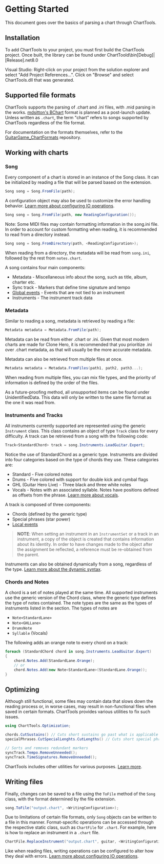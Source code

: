 ﻿# Getting Started
This document goes over the basics of parsing a chart through ChartTools.

## Installation
To add ChartTools to your project, you must first build the ChartTools project. Once built, the library can be found under ChartToold\bin\[Debug]|[Release]\.net8.0

Visual Studio: Right-click on your project from the solution explorer and select "Add Project References...". Click on "Browse" and select ChartTools.dll that was generated. 

## Supported file formats
ChartTools supports the parsing of .chart and .ini files, with .mid parsing in the works. [mdsitton's BChart](https://github.com/mdsitton/bchart) format is planned as a post-launch update. Unless written as `.chart`, the term "chart" refers to songs supported by ChartTools regardless of the file format.

For documentation on the formats themselves, refer to the [GuitarGame_ChartFormats](https://github.com/TheNathannator/GuitarGame_ChartFormats) repository.

## Working with charts

### Song
Every component of a chart is stored in an instance of the Song class. It can be initialized by reading a file that will be parsed based on the extension.

```csharp
Song song = Song.FromFile(path);
```

A configuration object may also be used to customize the error handling behavior. [Learn more about configuring IO operations](Configuration.md).

```csharp
Song song = Song.FromFile(path, new ReadingConfiguration());
```

Note: Some MIDI files may contain formatting information in the song.ini file. In order to account for custom formatting when reading, it is recommended to read from a directory instead.

```csharp
Song song = Song.FromDirectory(path, <ReadingConfiguration>);
```

When reading from a directory, the metadata will be read from `song.ini`, followed by the rest from `notes.chart`.

A song contains four main components:

- Metadata - Miscellaneous info about the song, such as title, album, charter etc.
- Sync track - Markers that define time signature and tempo
- [Global events](Events.md) - Events that are not tied to an instrument
- Instruments - The instrument track data

### Metadata
Similar to reading a song, metadata is retrieved by reading a file:

```csharp
Metadata metadata = Metadata.FromFile(path);
```

Metadata can be read from either .chart or .ini. Given that most modern charts are made for Clone Hero, it is recommended that you prioritize .ini over .chart metadata, as that will usually be the more accurate metadata.

Metadata can also be retrieved from multiple files at once.

```csharp
Metadata metadata = Metadata.FromFiles(path1, path2, path3...);
```

When reading from multiple files, you can mix file types, and the priority of information is defined by the order of the files.

As a future-proofing method, all unsupported items can be found under UnidentifiedData. This data will only be written to the same file format as the one it was read from.

### Instruments and Tracks
All instruments currently supported are represented using the generic `Instrument` class. This class contains an object of type `Track` class for every difficulty. A track can be retrieved from a song with the following code:

```csharp
Track<StandardChord> track = song.Instruments.LeadGuitar.Expert;
```

Notice the use of StandardChord as a generic type. Instruments are divided into four categories based on the type of chords they use. These categories are:

- Standard - Five colored notes
- Drums - Five colored with support for double kick and cymbal flags
- GHL (Guitar Hero Live) - Three black and three white notes
- Vocals - Notes with an associated syllable. Notes have positions defined as offsets from the phrase. [Learn more about vocals](Lyrics.md).

A track is composed of three components:

- Chords (defined by the generic type)
- Special phrases (star power)
- [Local events](Events.md)

> **NOTE**: When setting an instrument in an `InstrumentSet` or a track in an instrument, a copy of the object is created that contains information about its identity. In order to have changes made to the object after the assignment be reflected, a reference must be re-obtained from the parent.

Instruments can also be obtained dynamically from a song, regardless of the type. [Learn more about the dynamic syntax](DynamicSyntax.md).

### Chords and Notes
A chord is a set of notes played at the same time. All supported instruments use the generic version of the Chord class, where the generic type defines the type of notes contained. The note types are the same as the types of instruments listed in the section. The types of notes are

- `Note<StandardLane>`
- `Note<GHLLane>`
- `DrumsNote`
- `Syllable` (Vocals)

The following adds an orange note to every chord on a track:

```csharp
foreach (StandardChord chord in song.Instruments.LeadGuitar.Expert)
{
    chord.Notes.Add(StandardLane.Orange);
    // or
    chord.Notes.Add(new Note<StandardLane>(StandardLane.Orange));
}
```

## Optimizing
Although still functional, some files may contain data that slows down the reading process or, in worse cases, may result in non-functional files when saved in certain formats. ChartTools provides various utilities to fix such issues.

```csharp
using ChartTools.Optimization;

chords.CutSustains() // Cuts short sustains go past what is applicable in-game.
specialPhrases.CutSpecialLenghts.CutLengths() // Cuts short special phrases that exceed the start of the next phrase based on type.

// Sorts and removes redundant markers
syncTrack.Tempo.RemoveUnneeded();
syncTrack.TimeSignatures.RemoveUnneeded();
```

ChartTools includes other utilities for various purposes. [Learn more](Tools.md).

## Writing files
Finally, changes can be saved to a file using the `ToFile` method of the `Song` class, with the format determined by the file extension.

```csharp
song.ToFile("output.chart", <WritingConfiguration>);
```

Due to limitations of certain file formats, only `Song` objects can be written to a file in this manner. Format-specific operations can be accessed through the respective static class, such as `ChartFile` for `.chart`. For example, here is how to replace an instrument in a `.chart` file.

```csharp
ChartFile.ReplaceInstrument("output.chart", guitar, <WritingConfiguration>);
```


Like when reading files, writing operations can be configured to alter how they deal with errors. [Learn more about configuring IO operations](Configuration.md).